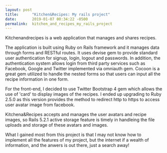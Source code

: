 ```yaml
---
layout: post
title:      "Kitchen&Recipes: My rails project"
date:       2019-01-07 00:34:22 -0500
permalink:  kitchen_and_recipes_my_rails_project
---
```


Kitchenandrecipes is a web application that manages and shares recipes.

The application is built using Ruby on Rails framework and it manages data through forms and RESTful routes. It uses devise gem to provide standard user authentication for signup, login, logout and passwords. In addition, the authentication system allows login from third party services such as Facebook, Google and Twitter implemented via omniauth gem. Cocoon is a great gem utilized to handle the nested forms so that users can input all the recipe information in one form.

For the front-end, I decided to use Twitter Bootstrap 4 gem which allows the use of 'card' to display images of the recipes. I ended up upgrading to Ruby 2.5.0 as this version provides the method to redirect http to https to access user avatar image from facebook.

Kitchena&Recipes accepts and manages the user avatars and recipe images, so Rails 5.2.1 active storage feature is timely in handleing the file uploads and storage of these avatars and images.

What I gained most from this project is that I may not know how to implement all the features of my project, but the internet if a wealth of information, and the anwers is out there, just a search away!






